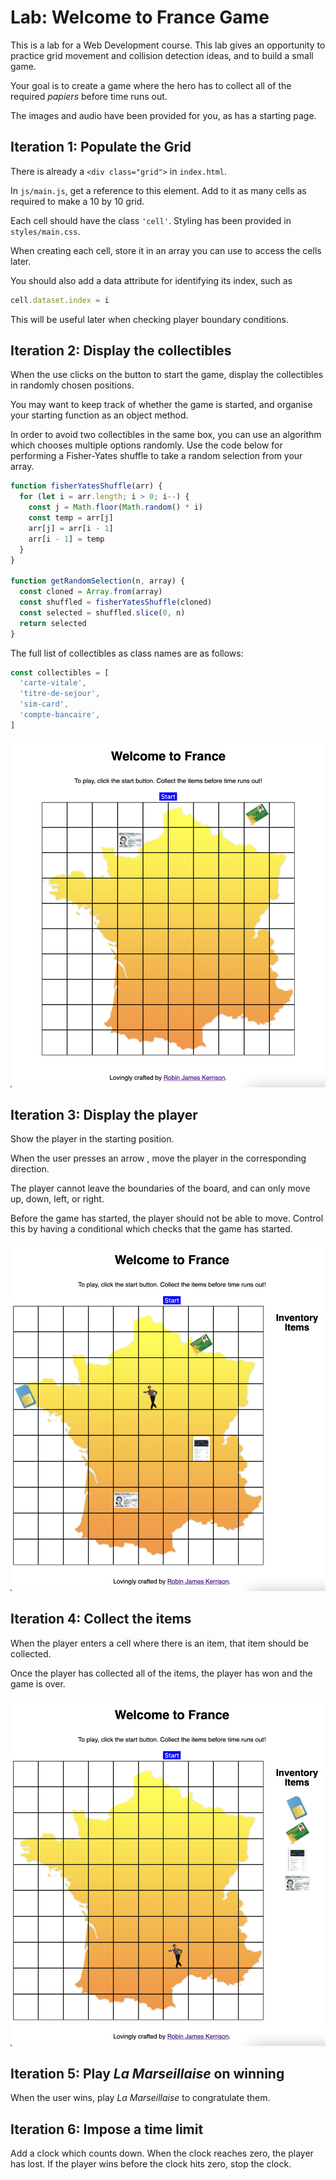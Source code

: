 # Lab: Welcome to France Game

This is a lab for a Web Development course.
This lab gives an opportunity to practice grid movement and collision detection ideas, and to build a small game.

Your goal is to create a game where the hero has to collect
all of the required _papiers_ before time runs out.

The images and audio have been provided for you,
as has a starting page.

## Iteration 1: Populate the Grid

There is already a `<div class="grid">` in `index.html`.

In `js/main.js`, get a reference to this element.
Add to it as many cells as required to make a 10 by 10 grid.

Each cell should have the class `'cell'`. Styling has been provided in `styles/main.css`.

When creating each cell, store it in an array you can use to access the cells later.

You should also add a data attribute for identifying its index, such as

```js
cell.dataset.index = i
```

This will be useful later when checking player boundary conditions.

## Iteration 2: Display the collectibles

When the use clicks on the button to start the game, display the collectibles in randomly chosen positions.

You may want to keep track of whether the game is started, and organise your starting function as an object method.

In order to avoid two collectibles in the same box, you can use an algorithm which chooses multiple options randomly.
Use the code below for performing a Fisher-Yates shuffle to take a random selection from your array.

```js
function fisherYatesShuffle(arr) {
  for (let i = arr.length; i > 0; i--) {
    const j = Math.floor(Math.random() * i)
    const temp = arr[j]
    arr[j] = arr[i - 1]
    arr[i - 1] = temp
  }
}

function getRandomSelection(n, array) {
  const cloned = Array.from(array)
  const shuffled = fisherYatesShuffle(cloned)
  const selected = shuffled.slice(0, n)
  return selected
}
```

The full list of collectibles as class names are as follows:

```js
const collectibles = [
  'carte-vitale',
  'titre-de-sejour',
  'sim-card',
  'compte-bancaire',
]
```

![Iteration 2](images/iteration-2.png)

## Iteration 3: Display the player

Show the player in the starting position.

When the user presses an arrow , move the player in the corresponding direction.

The player cannot leave the boundaries of the board,
and can only move up, down, left, or right.

Before the game has started, the player should not be able to move.
Control this by having a conditional which checks that the game has started.

![Iteration 3](images/iteration-3.png)

## Iteration 4: Collect the items

When the player enters a cell where there is an item,
that item should be collected.

Once the player has collected all of the items, the player has won and the game is over.

![Iteration 4](images/iteration-4.png)

## Iteration 5: Play _La Marseillaise_ on winning

When the user wins, play _La Marseillaise_ to congratulate them.

## Iteration 6: Impose a time limit

Add a clock which counts down.
When the clock reaches zero, the player has lost.
If the player wins before the clock hits zero, stop the clock.
